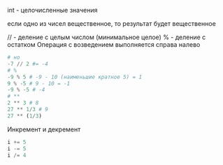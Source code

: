 int - целочисленные значения

если одно из чисел вещественное, то результат будет вещественное

// - деление с целым числом (минимальное целое)
% - деление с остатком
Операция с возведением выполняется справа налево

```python
# но
-7 // 2 #= -4
# %
-9 % 5 # -9 - 10 (наименьшие кратное 5) = 1
9 % -5 # 9 - 10 = -1
-9 % -5 # -4
# **
2 ** 3 # 8
27 ** 1/3 # 9
27 ** (1/3)
```

Инкремент и декремент

```python
i += 5
i -= 5
i /= 4
```
